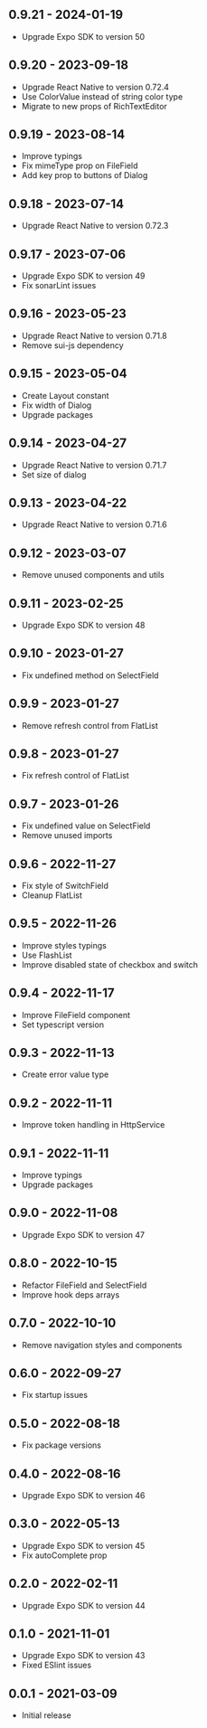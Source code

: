 ## 0.9.21 - 2024-01-19

* Upgrade Expo SDK to version 50

## 0.9.20 - 2023-09-18

* Upgrade React Native to version 0.72.4
* Use ColorValue instead of string color type
* Migrate to new props of RichTextEditor

## 0.9.19 - 2023-08-14

* Improve typings
* Fix mimeType prop on FileField
* Add key prop to buttons of Dialog

## 0.9.18 - 2023-07-14

* Upgrade React Native to version 0.72.3

## 0.9.17 - 2023-07-06

* Upgrade Expo SDK to version 49
* Fix sonarLint issues

## 0.9.16 - 2023-05-23

* Upgrade React Native to version 0.71.8
* Remove sui-js dependency

## 0.9.15 - 2023-05-04

* Create Layout constant
* Fix width of Dialog
* Upgrade packages

## 0.9.14 - 2023-04-27

* Upgrade React Native to version 0.71.7
* Set size of dialog

## 0.9.13 - 2023-04-22

* Upgrade React Native to version 0.71.6

## 0.9.12 - 2023-03-07

* Remove unused components and utils

## 0.9.11 - 2023-02-25

* Upgrade Expo SDK to version 48

## 0.9.10 - 2023-01-27

* Fix undefined method on SelectField

## 0.9.9 - 2023-01-27

* Remove refresh control from FlatList

## 0.9.8 - 2023-01-27

* Fix refresh control of FlatList

## 0.9.7 - 2023-01-26

* Fix undefined value on SelectField
* Remove unused imports

## 0.9.6 - 2022-11-27

* Fix style of SwitchField
* Cleanup FlatList

## 0.9.5 - 2022-11-26

* Improve styles typings
* Use FlashList
* Improve disabled state of checkbox and switch

## 0.9.4 - 2022-11-17

* Improve FileField component
* Set typescript version

## 0.9.3 - 2022-11-13

* Create error value type

## 0.9.2 - 2022-11-11

* Improve token handling in HttpService

## 0.9.1 - 2022-11-11

* Improve typings
* Upgrade packages

## 0.9.0 - 2022-11-08

* Upgrade Expo SDK to version 47

## 0.8.0 - 2022-10-15

* Refactor FileField and SelectField
* Improve hook deps arrays

## 0.7.0 - 2022-10-10

* Remove navigation styles and components

## 0.6.0 - 2022-09-27

* Fix startup issues

## 0.5.0 - 2022-08-18

* Fix package versions

## 0.4.0 - 2022-08-16

* Upgrade Expo SDK to version 46

## 0.3.0 - 2022-05-13

* Upgrade Expo SDK to version 45
* Fix autoComplete prop

## 0.2.0 - 2022-02-11

* Upgrade Expo SDK to version 44

## 0.1.0 - 2021-11-01

* Upgrade Expo SDK to version 43
* Fixed ESlint issues

## 0.0.1 - 2021-03-09

* Initial release
